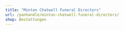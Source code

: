 ```yaml
---
title: "Minton Chatwell Funeral Directors"
url: /panhandle/minton-chatwell-funeral-directors/
shop: Bestattungen
---
```

